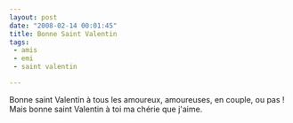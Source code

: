 ```yaml
---
layout: post
date: "2008-02-14 00:01:45"
title: Bonne Saint Valentin
tags:
 - amis
 - emi
 - saint valentin

---
```


Bonne saint Valentin à tous les amoureux, amoureuses, en couple, ou pas !
Mais bonne saint Valentin à toi ma chérie que j'aime.
